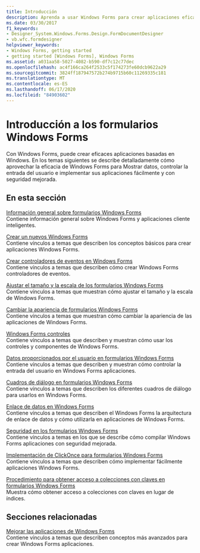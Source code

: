 ```yaml
---
title: Introducción
description: Aprenda a usar Windows Forms para crear aplicaciones eficaces basadas en Windows que muestren datos, controlen la entrada del usuario y le ayuden a implementar sus aplicaciones.
ms.date: 03/30/2017
f1_keywords:
- Designer_System.Windows.Forms.Design.FormDocumentDesigner
- vb.wfc.formdesigner
helpviewer_keywords:
- Windows Forms, getting started
- getting started [Windows Forms], Windows Forms
ms.assetid: a031aa58-5027-4082-b590-df7c12c77dec
ms.openlocfilehash: ac4f166ca264f2533c5f174273fe60dcb9622a29
ms.sourcegitcommit: 3824ff187947572b274b9715b60c11269335c181
ms.translationtype: MT
ms.contentlocale: es-ES
ms.lasthandoff: 06/17/2020
ms.locfileid: "84903602"
---
```

# <a name="getting-started-with-windows-forms"></a>Introducción a los formularios Windows Forms
Con Windows Forms, puede crear eficaces aplicaciones basadas en Windows. En los temas siguientes se describe detalladamente cómo aprovechar la eficacia de Windows Forms para Mostrar datos, controlar la entrada del usuario e implementar sus aplicaciones fácilmente y con seguridad mejorada.  
  
## <a name="in-this-section"></a>En esta sección  
 [Información general sobre formularios Windows Forms](windows-forms-overview.md)  
 Contiene información general sobre Windows Forms y aplicaciones cliente inteligentes.  
  
 [Crear un nuevos Windows Forms](creating-a-new-windows-form.md)  
 Contiene vínculos a temas que describen los conceptos básicos para crear aplicaciones Windows Forms.  
  
 [Crear controladores de eventos en Windows Forms](creating-event-handlers-in-windows-forms.md)  
 Contiene vínculos a temas que describen cómo crear Windows Forms controladores de eventos.  
  
 [Ajustar el tamaño y la escala de los formularios Windows Forms](adjusting-the-size-and-scale-of-windows-forms.md)  
 Contiene vínculos a temas que muestran cómo ajustar el tamaño y la escala de Windows Forms.  
  
 [Cambiar la apariencia de formularios Windows Forms](changing-the-appearance-of-windows-forms.md)  
 Contiene vínculos a temas que muestran cómo cambiar la apariencia de las aplicaciones de Windows Forms.  
  
 [Windows Forms controles](./controls/index.md)  
 Contiene vínculos a temas que describen y muestran cómo usar los controles y componentes de Windows Forms.  
  
 [Datos proporcionados por el usuario en formularios Windows Forms](user-input-in-windows-forms.md)  
 Contiene vínculos a temas que describen y muestran cómo controlar la entrada del usuario en Windows Forms aplicaciones.  
  
 [Cuadros de diálogo en formularios Windows Forms](dialog-boxes-in-windows-forms.md)  
 Contiene vínculos a temas que describen los diferentes cuadros de diálogo para usarlos en Windows Forms.  
  
 [Enlace de datos en Windows Forms](windows-forms-data-binding.md)  
 Contiene vínculos a temas que describen el Windows Forms la arquitectura de enlace de datos y cómo utilizarla en aplicaciones de Windows Forms.  
  
 [Seguridad en los formularios Windows Forms](windows-forms-security.md)  
 Contiene vínculos a temas en los que se describe cómo compilar Windows Forms aplicaciones con seguridad mejorada.  
  
 [Implementación de ClickOnce para formularios Windows Forms](clickonce-deployment-for-windows-forms.md)  
 Contiene vínculos a temas que describen cómo implementar fácilmente aplicaciones Windows Forms.  
  
 [Procedimiento para obtener acceso a colecciones con claves en formularios Windows Forms](how-to-access-keyed-collections-in-windows-forms.md)  
 Muestra cómo obtener acceso a colecciones con claves en lugar de índices.  
  
## <a name="related-sections"></a>Secciones relacionadas  
 [Mejorar las aplicaciones de Windows Forms](./advanced/index.md)  
 Contiene vínculos a temas que describen conceptos más avanzados para crear Windows Forms aplicaciones.
